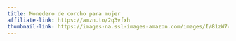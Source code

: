```yaml
---
title: Monedero de corcho para mujer
affiliate-link: https://amzn.to/2q3vfxh
thumbnail-link: https://images-na.ssl-images-amazon.com/images/I/81zW74FCyXL._SX679_.jpg
---
```

